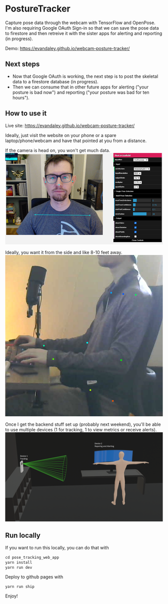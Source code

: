 # PostureTracker

Capture pose data through the webcam with TensorFlow and OpenPose. I'm also requiring Google OAuth Sign-in so that we can save the pose data to firestore and then retreive it with the sister apps for alerting and reporting (in progress).

Demo: https://evandaley.github.io/webcam-posture-tracker/

## Next steps
- Now that Google OAuth is working, the next step is to post the skeletal data to a firestore database (in progress). 
- Then we can consume that in other future apps for alerting ("your posture is bad now") and reporting ("your posture was bad for ten hours").

## How to use it
Live site: https://evandaley.github.io/webcam-posture-tracker/

Ideally, just visit the website on your phone or a spare laptop/phone/webcam and have that pointed at you from a distance. 

If the camera is head on, you won't get much data. 
![Head On](profile.png)


Ideally, you want it from the side and like 8-10 feet away.
![Side View](side-view.png)

Once I get the backend stuff set up (probably next weekend), you'll be able to use multiple devices (1 for tracking, 1 to view metrics or receive alerts).
![diagram](humanoid_2.png)

## Run locally
If you want to run this locally, you can do that with
```
cd pose_tracking_web_app
yarn install
yarn run dev
```

Deploy to github pages with
```
yarn run ship
```

Enjoy!
